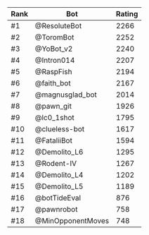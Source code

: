 Rank|Bot|Rating
---|---|---
#1|@ResoluteBot|2266
#2|@ToromBot|2252
#3|@YoBot_v2|2240
#4|@Intron014|2207
#5|@RaspFish|2194
#6|@faith_bot|2167
#7|@magnusglad_bot|2014
#8|@pawn_git|1926
#9|@lc0_1shot|1795
#10|@clueless-bot|1617
#11|@FataliiBot|1594
#12|@Demolito_L6|1295
#13|@Rodent-IV|1267
#14|@Demolito_L4|1202
#15|@Demolito_L5|1189
#16|@botTideEval|876
#17|@pawnrobot|758
#18|@MinOpponentMoves|748
